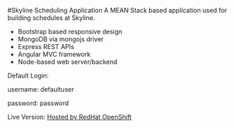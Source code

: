#Skyline Scheduling Application
A MEAN Stack based application used for building schedules at Skyline.

* Bootstrap based responsive design
* MongoDB via mongojs driver
* Express REST APIs 
* Angular MVC framework
* Node-based web server/backend

Default Login:

username: defaultuser

password: password

Live Version:
<a href="http://nodejs-skylineschedule.rhcloud.com/">Hosted by RedHat OpenShift</a>
  
